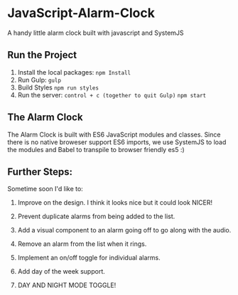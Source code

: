 # JavaScript-Alarm-Clock
A handy little alarm clock built with javascript and SystemJS

## Run the Project

1. Install the local packages:
	`npm Install`
2. Run Gulp:
	`gulp`
3. Build Styles
	`npm run styles`
4. Run the server:
	`control + c (together to quit Gulp)`
	`npm start`

## The Alarm Clock

The Alarm Clock is built with ES6 JavaScript modules and classes. Since there is no native broweser support ES6 imports, we use SystemJS to load the modules and Babel to transpile to browser friendly es5 :)

## Further Steps:

Sometime soon I'd like to: 

1. Improve on the design. I think it looks nice but it could look NICER!

2. Prevent duplicate alarms from being added to the list.

3. Add a visual component to an alarm going off to go along with the audio.

4. Remove an alarm from the list when it rings.

5. Implement an on/off toggle for individual alarms.

6. Add day of the week support.

7. DAY AND NIGHT MODE TOGGLE!
